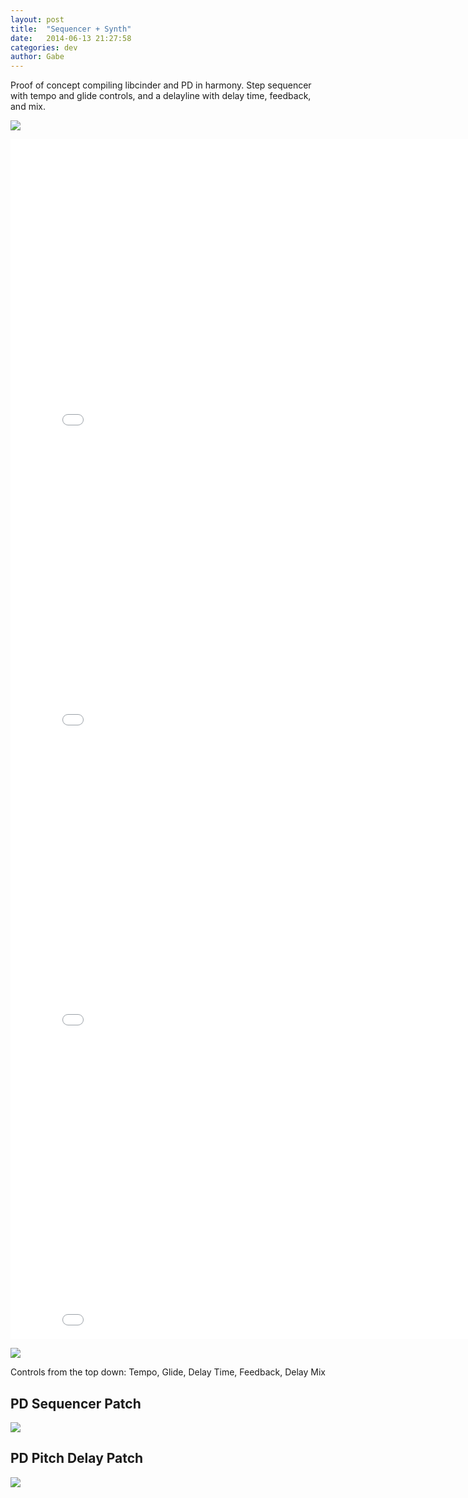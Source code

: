 ```yaml
---
layout: post
title:  "Sequencer + Synth"
date:   2014-06-13 21:27:58
categories: dev
author: Gabe
---
```


Proof of concept compiling libcinder and PD in harmony. Step sequencer with tempo and glide controls, and a delayline with delay time, feedback, and mix.

![]({{site.offsiteimgs}}/P1020795.JPG)

<iframe width="853" height="480" src="//www.youtube.com/embed/kxeuY06tBBM" frameborder="0" allowfullscreen></iframe>

<iframe width="853" height="480" src="//www.youtube.com/embed/wVDLdnzhaV8" frameborder="0" allowfullscreen></iframe>

<iframe width="853" height="480" src="//www.youtube.com/embed/DKGu1r6Xlpw" frameborder="0" allowfullscreen></iframe>

<iframe width="853" height="480" src="//www.youtube.com/embed/u3XLFP0yh9s" frameborder="0" allowfullscreen></iframe>

![]({{site.offsiteimgs}}/sequencer-2014.06.10.png)

Controls from the top down: Tempo, Glide, Delay Time, Feedback, Delay Mix

## PD Sequencer Patch
![]({{site.offsiteimgs}}/seq-2014-06-10.png)

## PD Pitch Delay Patch
![]({{site.offsiteimgs}}/fx-pitch-delay-2014-06-10.png)

